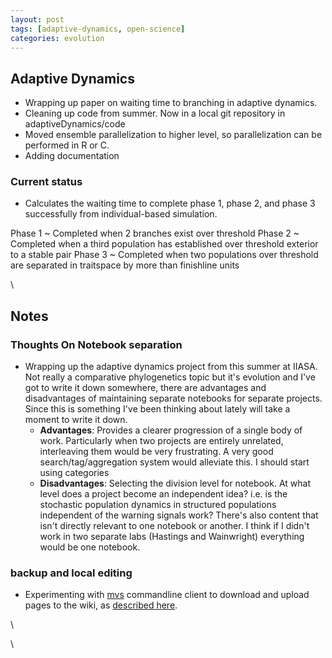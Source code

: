 ```yaml
---
layout: post
tags: [adaptive-dynamics, open-science]
categories: evolution
---
```






 





Adaptive Dynamics
-----------------

-   Wrapping up paper on waiting time to branching in adaptive dynamics.
-   Cleaning up code from summer. Now in a local git repository in
    adaptiveDynamics/code
-   Moved ensemble parallelization to higher level, so parallelization
    can be performed in R or C.
-   Adding documentation

### Current status

-   Calculates the waiting time to complete phase 1, phase 2, and phase
    3 successfully from individual-based simulation.

 Phase 1
  ~ Completed when 2 branches exist over threshold
 Phase 2
  ~ Completed when a third population has established over threshold
    exterior to a stable pair
 Phase 3
  ~ Completed when two populations over threshold are separated in
    traitspace by more than finishline units

\

Notes
-----

### Thoughts On Notebook separation

-   Wrapping up the adaptive dynamics project from this summer at IIASA.
    Not really a comparative phylogenetics topic but it's evolution and
    I've got to write it down somewhere, there are advantages and
    disadvantages of maintaining separate notebooks for separate
    projects. Since this is something I've been thinking about lately
    will take a moment to write it down.
    -   **Advantages**: Provides a clearer progression of a single body
        of work. Particularly when two projects are entirely unrelated,
        interleaving them would be very frustrating. A very good
        search/tag/aggregation system would alleviate this. I should
        start using categories
    -   **Disadvantages**: Selecting the division level for notebook. At
        what level does a project become an independent idea? i.e. is
        the stochastic population dynamics in structured populations
        independent of the warning signals work? There's also content
        that isn't directly relevant to one notebook or another. I think
        if I didn't work in two separate labs (Hastings and Wainwright)
        everything would be one notebook.

### backup and local editing

-   Experimenting with
    [mvs](http://search.cpan.org/~markj/WWW-Mediawiki-Client/bin/mvs "http://search.cpan.org/~markj/WWW-Mediawiki-Client/bin/mvs")
    commandline client to download and upload pages to the wiki, as
    [described
    here](http://wiki.freegeek.org/index.php/Www-mediawiki-client "http://wiki.freegeek.org/index.php/Www-mediawiki-client").

\

\

